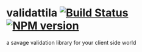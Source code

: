 # validattila [![Build Status][travis-image]][travis-url] [![NPM version][npm-image]][npm-url]
a savage validation library for your client side world



[travis-image]: https://travis-ci.org/deddu/validattila.svg?branch=master
[travis-url]: https://travis-ci.org/deddu/validattila
[npm-url]:  https://npmjs.org/package/validattila
[npm-image]: http://img.shields.io/npm/v/validattila.svg?style=flat